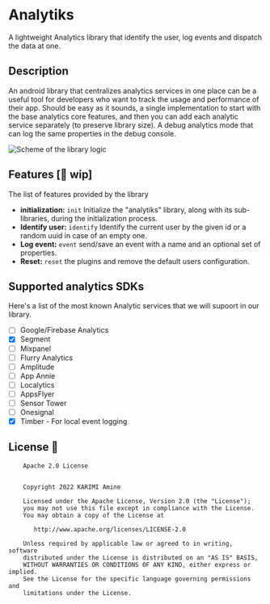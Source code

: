 # Analytiks
A lightweight Analytics library that identify the user, log events and dispatch the data at one.

## Description
An android library that centralizes analytics services in one place can be a useful tool for developers who want to track the usage and performance of their app.
Should be easy as it sounds, a single implementation to start with the base analytics core features, and then you can add each analytic service separately (to preserve library size).
A debug analytics mode that can log the same properties in the debug console.

![Scheme of the library logic](https://user-images.githubusercontent.com/20410115/224169222-e7cc3ca6-40c8-4fe9-a01d-2e19d817a0af.png)

## Features [🚧 wip]
The list of features provided by the library  
- **initialization:** `init` Initialize the "analytiks" library, along with its sub-libraries, during the initialization process.  
- **Identify user:** `identify` Identify the current user by the given id or a random uuid in case of an empty one.  
- **Log event:** `event` send/save an event with a name and an optional set of properties.  
- **Reset:** `reset` the plugins and remove the default users configuration.  

## Supported analytics SDKs
Here's a list of the most known Analytic services that we will supoort in our library.  
- [ ] Google/Firebase Analytics
- [x] Segment
- [ ] Mixpanel
- [ ] Flurry Analytics
- [ ] Amplitude
- [ ] App Annie
- [ ] Localytics
- [ ] AppsFlyer
- [ ] Sensor Tower
- [ ] Onesignal
- [x] Timber - For local event logging  

## License 🔖
```
    Apache 2.0 License


    Copyright 2022 KARIMI Amine

    Licensed under the Apache License, Version 2.0 (the "License");
    you may not use this file except in compliance with the License.
    You may obtain a copy of the License at

       http://www.apache.org/licenses/LICENSE-2.0

    Unless required by applicable law or agreed to in writing, software
    distributed under the License is distributed on an "AS IS" BASIS,
    WITHOUT WARRANTIES OR CONDITIONS OF ANY KIND, either express or implied.
    See the License for the specific language governing permissions and
    limitations under the License.

```
